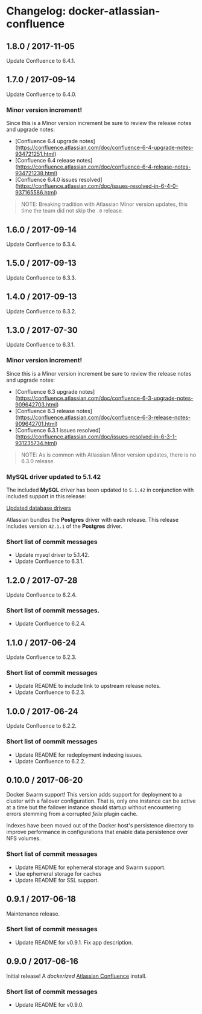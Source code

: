 # Changelog: docker-atlassian-confluence

## 1.8.0 / 2017-11-05

Update Confluence to 6.4.1.

## 1.7.0 / 2017-09-14

Update Confluence to 6.4.0.

### Minor version increment!

Since this is a Minor version increment be sure to review the release notes and upgrade notes:

  * [Confluence 6.4 upgrade notes] (https://confluence.atlassian.com/doc/confluence-6-4-upgrade-notes-934721251.html)
  * [Confluence 6.4 release notes] (https://confluence.atlassian.com/doc/confluence-6-4-release-notes-934721238.html)
  * [Confluence 6.4.0 issues resolved] (https://confluence.atlassian.com/doc/issues-resolved-in-6-4-0-937165586.html)

> NOTE: Breaking tradition with Atlassian Minor version updates, this time the team did not skip the `.0` release.

## 1.6.0 / 2017-09-14

Update Confluence to 6.3.4.

## 1.5.0 / 2017-09-13

Update Confluence to 6.3.3.

## 1.4.0 / 2017-09-13

Update Confluence to 6.3.2.

## 1.3.0 / 2017-07-30

Update Confluence to 6.3.1.

### Minor version increment!

Since this is a Minor version increment be sure to review the release notes and upgrade notes:

  * [Confluence 6.3 upgrade notes] (https://confluence.atlassian.com/doc/confluence-6-3-upgrade-notes-909642703.html)
  * [Confluence 6.3 release notes] (https://confluence.atlassian.com/doc/confluence-6-3-release-notes-909642701.html)
  * [Confluence 6.3.1 issues resolved] (https://confluence.atlassian.com/doc/issues-resolved-in-6-3-1-931235734.html)

> NOTE: As is common with Atlassian Minor version updates, there is no 6.3.0 release.

### MySQL driver updated to 5.1.42

The included **MySQL** driver has been updated to `5.1.42` in conjunction with included support in this release:

[Updated database drivers](https://confluence.atlassian.com/doc/confluence-6-3-upgrade-notes-909642703.html#Confluence6.3UpgradeNotes-Updateddatabasedrivers)

Atlassian bundles the **Postgres** driver with each release. This release includes version `42.1.1` of the **Postgres** driver.

### Short list of commit messages

  * Update mysql driver to 5.1.42.
  * Update Confluence to 6.3.1.

## 1.2.0 / 2017-07-28

Update Confluence to 6.2.4.

### Short list of commit messages.

  * Update Confluence to 6.2.4.

## 1.1.0 / 2017-06-24

Update Confluence to 6.2.3.

### Short list of commit messages

  * Update README to include link to upstream release notes.
  * Update Confluence to 6.2.3.

## 1.0.0 / 2017-06-24

Update Confluence to 6.2.2.

### Short list of commit messages

  * Update README for redeployment indexing issues.
  * Update Confluence to 6.2.2.

## 0.10.0 / 2017-06-20

Docker Swarm support! This version adds support for deployment to a cluster with a failover configuration. That is, only
one instance can be active at a time but the failover instance should startup without encountering errors stemming from
a corrupted _felix_ plugin cache.

Indexes have been moved out of the Docker host's persistence directory to improve performance in configurations that
enable data persistence over NFS volumes.

### Short list of commit messages

  * Update README for ephemeral storage and Swarm support.
  * Use ephemeral storage for caches
  * Update README for SSL support.

## 0.9.1 / 2017-06-18

Maintenance release.

### Short list of commit messages

  * Update README for v0.9.1. Fix app description.

## 0.9.0 / 2017-06-16

Initial release! A _dockerized_ [Atlassian Confluence](https://www.atlassian.com/software/confluence) install.

### Short list of commit messages

  * Update README for v0.9.0.
